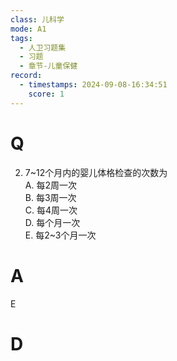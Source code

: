 ```yaml
---
class: 儿科学
mode: A1
tags:
  - 人卫习题集
  - 习题
  - 章节-儿童保健
record:
  - timestamps: 2024-09-08-16:34:51
    score: 1
---
```


# Q
2. 7~12个月内的婴儿体格检查的次数为  
A. 每2周一次  
B. 每3周一次  
C. 每4周一次  
D. 每个月一次  
E. 每2~3个月一次  
# A
E
# D
